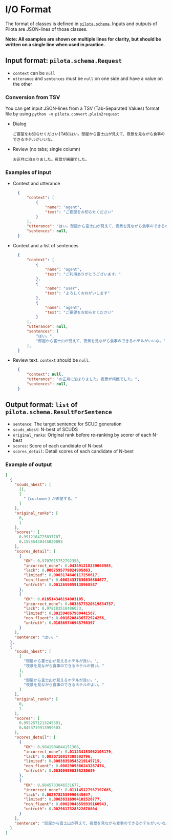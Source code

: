 
# I/O Format

The format of classes is defined in [``pilota.schema``](https://github.com/megagonlabs/pilota/blob/master/pilota/schema.py).
Inputs and outputs of Pilota are JSON-lines of those classes.

**Note: All examples are shown on multiple lines for clarity, but should be written on a single line when used in practice.**

## Input format: ``pilota.schema.Request``

- ``context`` can be ``null``
- ``utterance`` and ``sentences`` must be ``null`` on one side and have a value on the other

### Conversion from TSV

You can get input JSON-lines from a TSV (Tab-Separated Values) format file by using ``python -m pilota.convert.plain2request``

- Dialog

    ```tsv
    ご要望をお知らせください[TAB]はい。部屋から富士山が見えて、夜景を見ながら食事のできるホテルがいいな。
    ```

- Review (no tabs; single column)

    ```tsv
    お正月に泊まりました。夜景が綺麗でした。
    ```

### Examples of input

- Context and utterance

  ```json
    {
        "context": [
            {
                "name": "agent",
                "text": "ご要望をお知らせください"
            }
        ],
        "utterance": "はい。部屋から富士山が見えて、夜景を見ながら食事のできるホテルがいいな。",
        "sentences": null,
    }
  ```

- Context and a list of sentences

  ```json
    {
        "context": [
            {
                "name": "agent",
                "text": "ご利用ありがとうございます。"
            },
            {
                "name": "user",
                "text": "よろしくおねがいします"
            },
            {
                "name": "agent",
                "text": "ご要望をお知らせください"
            }
        ],
        "utterance": null,
        "sentences": [
            "はい。",
            "部屋から富士山が見えて、夜景を見ながら食事のできるホテルがいいな。"
        ],
    }
  ```

- Review text. ``context`` should be ``null``.

  ```json
    {
        "context": null,
        "utterance": "お正月に泊まりました。夜景が綺麗でした。",
        "sentences": null,
    }
  ```

## Output format: ``list`` of ``pilota.schema.ResultForSentence``

- ``sentence``: The target sentence for SCUD generation
- ``scuds_nbest``: N-best of SCUDS
- ``original_ranks``: Original rank before re-ranking by scorer of each N-best
- ``scores``: Score of each candidate of N-best
- ``scores_detail``: Detail scores of each candidate of N-best

### Example of output

```json
[
  {
    "scuds_nbest": [
      [],
      [
        "【customer】が希望する。"
      ]
    ],
    "original_ranks": [
      0,
      1
    ],
    "scores": [
      0.9912104725837707,
      0.15555430445820093
    ],
    "scores_detail": [
      {
        "OK": 0.9707015752792358,
        "incorrect_none": 0.043491218239068985,
        "lack": 0.0007595779024995863,
        "limited": 0.0003174646117258817,
        "non_fluent": 0.00024337830836884677,
        "untruth": 0.0012659059138968587
      },
      {
        "OK": 0.018514348194003105,
        "incorrect_none": 0.0038577320519834757,
        "lack": 0.978103518486023,
        "limited": 0.001594067900441587,
        "non_fluent": 0.0016208436572924256,
        "untruth": 0.010369746945798397
      }
    ],
    "sentence": "はい。"
  },
  {
    "scuds_nbest": [
      [
        "部屋から富士山が見えるホテルが良い。",
        "夜景を見ながら食事のできるホテルが良い。"
      ],
      [
        "部屋から富士山が見えるホテルが良い。",
        "夜景を見ながら食事のできるホテルがよい。"
      ]
    ],
    "original_ranks": [
      0,
      1
    ],
    "scores": [
      0.9952571213245391,
      0.8453719913959503
    ],
    "scores_detail": [
      {
        "OK": 0.9841904044151306,
        "incorrect_none": 0.011234153062105179,
        "lack": 0.0030710017308592796,
        "limited": 0.00038350545219145715,
        "non_fluent": 0.0002909886243287474,
        "untruth": 0.003009898355230689
      },
      {
        "OK": 0.9845733046531677,
        "incorrect_none": 0.011145127937197685,
        "lack": 0.0029782589990645647,
        "limited": 0.00038316904101520777,
        "non_fluent": 0.00029046559939160943,
        "untruth": 0.0029817328322678804
      }
    ],
    "sentence": "部屋から富士山が見えて、夜景を見ながら食事のできるホテルがいいな。"
  }
]
```
